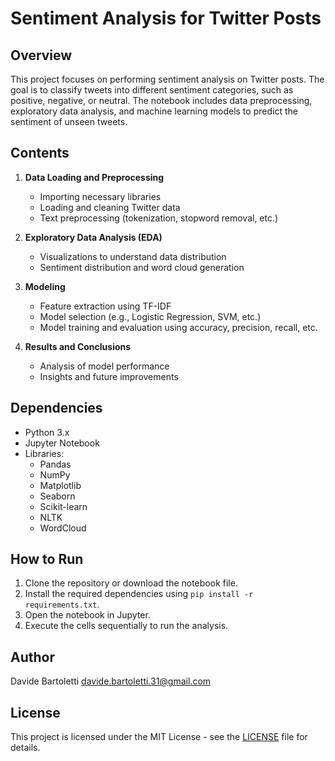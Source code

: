 
# Sentiment Analysis for Twitter Posts

## Overview

This project focuses on performing sentiment analysis on Twitter posts. The goal is to classify tweets into different sentiment categories, such as positive, negative, or neutral. The notebook includes data preprocessing, exploratory data analysis, and machine learning models to predict the sentiment of unseen tweets.

## Contents

1. **Data Loading and Preprocessing**
   - Importing necessary libraries
   - Loading and cleaning Twitter data
   - Text preprocessing (tokenization, stopword removal, etc.)

2. **Exploratory Data Analysis (EDA)**
   - Visualizations to understand data distribution
   - Sentiment distribution and word cloud generation

3. **Modeling**
   - Feature extraction using TF-IDF
   - Model selection (e.g., Logistic Regression, SVM, etc.)
   - Model training and evaluation using accuracy, precision, recall, etc.

4. **Results and Conclusions**
   - Analysis of model performance
   - Insights and future improvements

## Dependencies

- Python 3.x
- Jupyter Notebook
- Libraries:
  - Pandas
  - NumPy
  - Matplotlib
  - Seaborn
  - Scikit-learn
  - NLTK
  - WordCloud

## How to Run

1. Clone the repository or download the notebook file.
2. Install the required dependencies using `pip install -r requirements.txt`.
3. Open the notebook in Jupyter.
4. Execute the cells sequentially to run the analysis.

## Author

Davide Bartoletti 
davide.bartoletti.31@gmail.com
## License

This project is licensed under the MIT License - see the [LICENSE](LICENSE) file for details.
